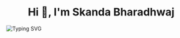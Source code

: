 <h1 align="center"> Hi 👋, I'm Skanda Bharadhwaj</h1>

<div align="center>
  <a href="https://git.io/typing-svg"><img src="https://readme-typing-svg.herokuapp.com?font=Fira+Code&weight=700&pause=1000&background=0000001F&center=true&vCenter=true&lines=Penetration+Tester;CTF+player;Full+Stack+Developer;ML+enthusiast;Programmer" alt="Typing SVG" /></a>
</div>
